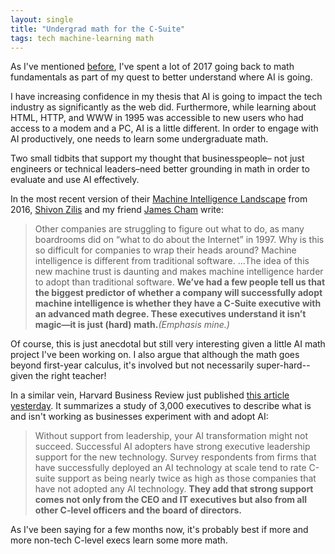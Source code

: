 ```yaml
---
layout: single
title: "Undergrad math for the C-Suite"
tags: tech machine-learning math
---
```


As I've mentioned [before](/blog/2017/learning-html-in-1994/), I've spent a lot of 2017 going back to math fundamentals as part of my quest to better understand where AI is going.

I have increasing confidence in my thesis that AI is going to impact the tech industry as significantly as the web did. Furthermore, while learning about HTML, HTTP, and WWW in 1995 was accessible to new users who had access to a modem and a PC, AI is a little different. In order to engage with AI productively, one needs to learn some undergraduate math.

Two small tidbits that support my thought that businesspeople– not just engineers or technical leaders–need better grounding in math in order to evaluate and use AI effectively.

In the most recent version of their [Machine Intelligence Landscape](https://www.oreilly.com/ideas/the-current-state-of-machine-intelligence-3-0) from 2016, [Shivon Zilis](https://twitter.com/shivon) and my friend [James Cham](https://twitter.com/jamescham) write:

> Other companies are struggling to figure out what to do, as many boardrooms did on “what to do about the Internet” in 1997. Why is this so difficult for companies to wrap their heads around? Machine intelligence is different from traditional software. ...The idea of this new machine trust is daunting and makes machine intelligence harder to adopt than traditional software. **We’ve had a few people tell us that the biggest predictor of whether a company will successfully adopt machine intelligence is whether they have a C-Suite executive with an advanced math degree. These executives understand it isn’t magic—it is just (hard) math.***(Emphasis mine.)* 

Of course, this is just anecdotal but still very interesting given a little AI math project I've been working on. I also argue that although the math goes beyond first-year calculus, it's involved but not necessarily super-hard--given the right teacher!

In a similar vein, Harvard Business Review just published [this article yesterday](https://hbr.org/2017/08/a-survey-of-3000-executives-reveals-how-businesses-succeed-with-ai). It summarizes a study of 3,000 executives to describe what is and isn't working as businesses experiment with and adopt AI:

>Without support from leadership, your AI transformation might not succeed. Successful AI adopters have strong executive leadership support for the new technology. Survey respondents from firms that have successfully deployed an AI technology at scale tend to rate C-suite support as being nearly twice as high as those companies that have not adopted any AI technology. **They add that strong support comes not only from the CEO and IT executives but also from all other C-level officers and the board of directors.**

As I've been saying for a few months now, it's probably best if more and more non-tech C-level execs learn some more math.
